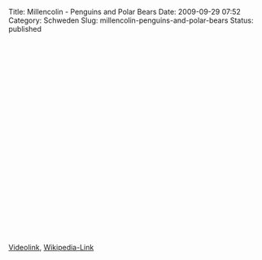 Title: Millencolin - Penguins and Polar Bears
Date: 2009-09-29 07:52
Category: Schweden
Slug: millencolin-penguins-and-polar-bears
Status: published

<p>
<object width="480" height="385">
<param name="movie" value="http://www.youtube-nocookie.com/v/O_o2SCrefeE&amp;hl=en&amp;fs=1&amp;"></param><param name="allowFullScreen" value="true"></param><param name="allowscriptaccess" value="always"></param>
<embed src="http://www.youtube-nocookie.com/v/O_o2SCrefeE&amp;hl=en&amp;fs=1&amp;" type="application/x-shockwave-flash" allowscriptaccess="always" allowfullscreen="true" width="480" height="385">
</embed>
</object>
  
[Videolink](http://www.youtube.com/watch?v=O_o2SCrefeE),
[Wikipedia-Link](http://de.wikipedia.org/wiki/Millencolin)
</p>

